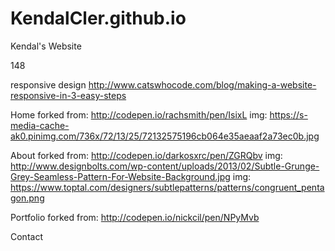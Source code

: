 # KendalCler.github.io
Kendal's Website

148

responsive design
http://www.catswhocode.com/blog/making-a-website-responsive-in-3-easy-steps



Home
forked from: http://codepen.io/rachsmith/pen/IsixL
img: https://s-media-cache-ak0.pinimg.com/736x/72/13/25/72132575196cb064e35aeaaf2a73ec0b.jpg



About
forked from: http://codepen.io/darkosxrc/pen/ZGRQbv
img: http://www.designbolts.com/wp-content/uploads/2013/02/Subtle-Grunge-Grey-Seamless-Pattern-For-Website-Background.jpg
img: https://www.toptal.com/designers/subtlepatterns/patterns/congruent_pentagon.png


Portfolio
forked from: http://codepen.io/nickcil/pen/NPyMvb


Contact

